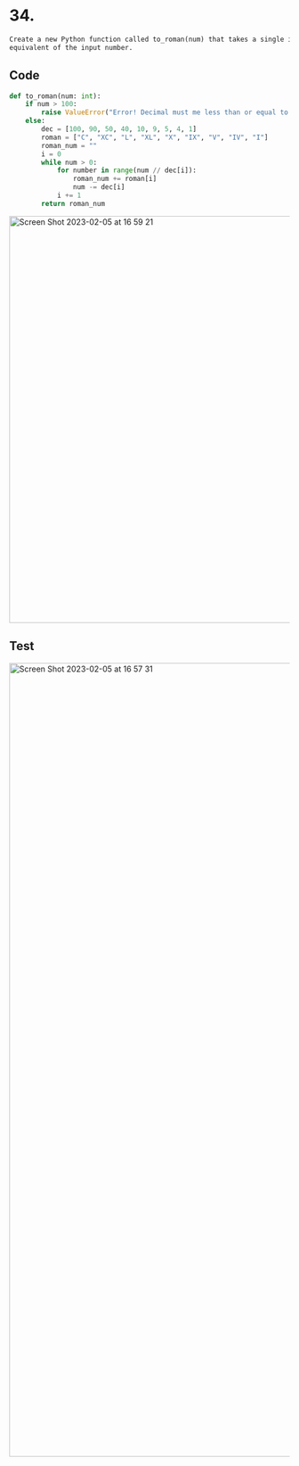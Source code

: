 
# 34.
```diff
Create a new Python function called to_roman(num) that takes a single integer as input. It returns a string representing the Roman numeral 
equivalent of the input number. 
```

## Code
```.py
def to_roman(num: int):
    if num > 100:
        raise ValueError("Error! Decimal must me less than or equal to 100")
    else:
        dec = [100, 90, 50, 40, 10, 9, 5, 4, 1]
        roman = ["C", "XC", "L", "XL", "X", "IX", "V", "IV", "I"]
        roman_num = ""
        i = 0
        while num > 0:
            for number in range(num // dec[i]):
                roman_num += roman[i]
                num -= dec[i]
            i += 1
        return roman_num
```
<img width="730" alt="Screen Shot 2023-02-05 at 16 59 21" src="https://user-images.githubusercontent.com/111941990/216808069-08579099-a1bf-4b3f-89a4-88d2f4617a8c.png">

## Test
<img width="1424" alt="Screen Shot 2023-02-05 at 16 57 31" src="https://user-images.githubusercontent.com/111941990/216808094-ea0ad244-0924-4992-8963-d08ee6ccf669.png">
